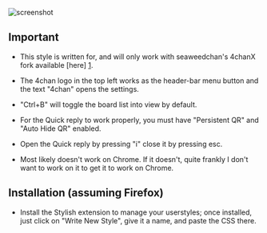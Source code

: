 ![screenshot](http://i.imgur.com/Hk86Zg6.png)

 Important
-----------

* This style is written for, and will only work with seaweedchan's 4chanX fork available [here] [1].

* The 4chan logo in the top left works as the header-bar menu button and the text "4chan" opens the settings.

* "Ctrl+B" will toggle the board list into view by default.

* For the Quick reply to work properly, you must have "Persistent QR" and "Auto Hide QR" enabled.

* Open the Quick reply by pressing "i" close it by pressing esc.

* Most likely doesn't work on Chrome. If it doesn't, quite frankly I don't want to work on it to get it to work on Chrome.


Installation (assuming Firefox)
-------------------------------

* Install the Stylish extension to manage your userstyles; once installed, just click on "Write New Style", give it a name, and paste the CSS there.

[1]: http://seaweedchan.github.io/4chan-x/
